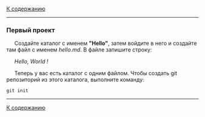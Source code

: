 [К содержанию](./readme.md)

---

### Первый проект

&ensp;&ensp;&ensp;Создайте каталог с именем __"Hello"__, затем войдите в него и создайте там файл с именем _hello.md_. В файле запишите строку:

&ensp;&ensp;&ensp;_Hello, World !_


&ensp;&ensp;&ensp;Теперь у вас есть каталог с одним файлом. Чтобы создать git репозиторий из этого каталога, выполните команду:


```bash=
git init
```
---

[К содержанию](./readme.md)